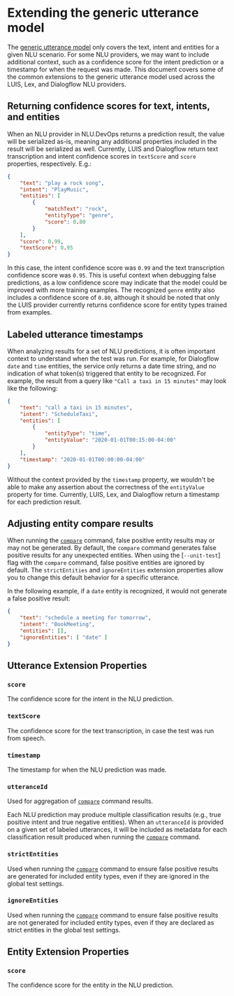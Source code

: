 # Extending the generic utterance model

The [generic utterance model](GenericUtterances.md) only covers the text, intent and entities for a given NLU scenario. For some NLU providers, we may want to include additional context, such as a confidence score for the intent prediction or a timestamp for when the request was made. This document covers some of the common extensions to the generic utterance model used across the LUIS, Lex, and Dialogflow NLU providers.

## Returning confidence scores for text, intents, and entities

When an NLU provider in NLU.DevOps returns a prediction result, the value will be serialized as-is, meaning any additional properties included in the result will be serialized as well. Currently, LUIS and Dialogflow return text transcription and intent confidence scores in `textScore` and `score` properties, respectively. E.g.:
```json
{
    "text": "play a rock song",
    "intent": "PlayMusic",
    "entities": [
        {
            "matchText": "rock",
            "entityType": "genre",
            "score": 0.80
        }
    ],
    "score": 0.99,
    "textScore": 0.95
}
```
In this case, the intent confidence score was `0.99` and the text transcription confidence score was `0.95`. This is useful context when debugging false predictions, as a low confidence score may indicate that the model could be improved with more training examples. The recognized `genre` entity also includes a confidence score of `0.80`, although it should be noted that only the LUIS provider currently returns confidence score for entity types trained from examples.

## Labeled utterance timestamps

When analyzing results for a set of NLU predictions, it is often important context to understand when the test was run. For example, for Dialogflow `date` and `time` entities, the service only returns a date time string, and no indication of what token(s) triggered that entity to be recognized. For example, the result from a query like `"Call a taxi in 15 minutes"` may look like the following:
```json
{
    "text": "call a taxi in 15 minutes",
    "intent": "ScheduleTaxi",
    "entities": [
        {
            "entityType": "time",
            "entityValue": "2020-01-01T00:15:00-04:00"
        }
    ],
    "timestamp": "2020-01-01T00:00:00-04:00"
}
```
Without the context provided by the `timestamp` property, we wouldn't be able to make any assertion about the correctness of the `entityValue` property for time. Currently, LUIS, Lex, and Dialogflow return a timestamp for each prediction result.

## Adjusting entity compare results

When running the [`compare`](Analyze.md) command, false positive entity results may or may not be generated.  By default, the `compare` command generates false positive results for any unexpected entities. When using the [`--unit-test`] flag with the `compare` command, false positive entities are ignored by default. The `strictEntities` and `ignoreEntities` extension properties allow you to change this default behavior for a specific utterance.

In the following example, if a `date` entity is recognized, it would not generate a false positive result:
```json
{
    "text": "schedule a meeting for tomorrow",
    "intent": "BookMeeting",
    "entities": [],
    "ignoreEntities": [ "date" ]
}
```

## Utterance Extension Properties

### `score`

The confidence score for the intent in the NLU prediction.

### `textScore`

The confidence score for the text transcription, in case the test was run from speech.

### `timestamp`

The timestamp for when the NLU prediction was made.

### `utteranceId`

Used for aggregation of [`compare`](Analyze.md) command results. 

Each NLU prediction may produce multiple classification results (e.g., true positive intent and true negative entities). When an `utteranceId` is provided on a given set of labeled utterances, it will be included as metadata for each classification result produced when running the [`compare`](Analyze.md) command.

### `strictEntities`

Used when running the [`compare`](Analyze.md) command to ensure false positive results are generated for included entity types, even if they are ignored in the global test settings.

### `ignoreEntities`

Used when running the [`compare`](Analyze.md) command to ensure false positive results are not generated for included entity types, even if they are declared as strict entities in the global test settings.

## Entity Extension Properties

### `score`

The confidence score for the entity in the NLU prediction.
